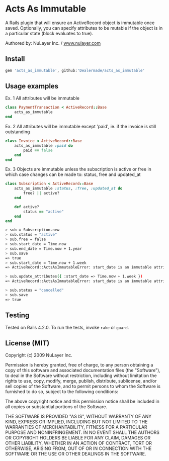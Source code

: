 Acts As Immutable
=================

A Rails plugin that will ensure an ActiveRecord object is immutable once
saved. Optionally, you can specify attributes to be mutable if the object
is in a particular state (block evaluates to true).

Authored by: NuLayer Inc. / www.nulayer.com


Install
-------
```ruby
gem 'acts_as_immutable', github:'Dealermade/acts_as_immutable'
```

Usage examples
--------------

Ex. 1 All attributes will be immutable
```ruby
class PaymentTransaction < ActiveRecord::Base
	acts_as_immutable
end
```

Ex. 2
All attributes will be immutable except 'paid',
ie. if the invoice is still outstanding
```ruby
class Invoice < ActiveRecord::Base
	acts_as_immutable :paid do
		paid == false
	end
end
```

Ex. 3
Objects are immutable unless the subscription is
active or free in which case changes can be made
to: status, free and updated_at
```ruby
class Subscription < ActiveRecord::Base
	acts_as_immutable :status, :free, :updated_at do
		free? || active?
	end

	def active?
		status == "active"
	end
end
```

```bash
> sub = Subscription.new
> sub.status = "active"
> sub.free = false
> sub.start_date = Time.now
> sub.end_date = Time.now + 1.year
> sub.save
=> true
> sub.start_date = Time.now + 1.week
=> ActiveRecord::ActsAsImmutableError: start_date is an immutable attribute

> sub.update_attributes({ :start_date => Time.now + 1.week })
=> ActiveRecord::ActsAsImmutableError: start_date is an immutable attribute

> sub.status = "cancelled"
> sub.save
=> true
```

Testing
-------

Tested on Rails 4.2.0. To run the tests, invoke `rake` or `guard`.


License (MIT)
-------------
Copyright (c) 2009 NuLayer Inc.

Permission is hereby granted, free of charge, to any person obtaining a copy
of this software and associated documentation files (the "Software"), to deal
in the Software without restriction, including without limitation the rights
to use, copy, modify, merge, publish, distribute, sublicense, and/or sell
copies of the Software, and to permit persons to whom the Software is
furnished to do so, subject to the following conditions:

The above copyright notice and this permission notice shall be included in
all copies or substantial portions of the Software.

THE SOFTWARE IS PROVIDED "AS IS", WITHOUT WARRANTY OF ANY KIND, EXPRESS OR
IMPLIED, INCLUDING BUT NOT LIMITED TO THE WARRANTIES OF MERCHANTABILITY,
FITNESS FOR A PARTICULAR PURPOSE AND NONINFRINGEMENT. IN NO EVENT SHALL THE
AUTHORS OR COPYRIGHT HOLDERS BE LIABLE FOR ANY CLAIM, DAMAGES OR OTHER
LIABILITY, WHETHER IN AN ACTION OF CONTRACT, TORT OR OTHERWISE, ARISING FROM,
OUT OF OR IN CONNECTION WITH THE SOFTWARE OR THE USE OR OTHER DEALINGS IN
THE SOFTWARE.
